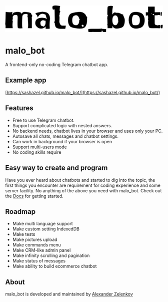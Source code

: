 ![malo_bot](/src/assets/logos/logo_black.svg)

# malo_bot

A frontend-only no-coding Telegram chatbot app.

## Example app

[https://sashazel.github.io/malo_bot/](https://sashazel.github.io/malo_bot/)

## Features

- Free to use Telegram chatbot.
- Support complicated logic with nested answers.
- No backend needs, chatbot lives in your browser and uses only your PC.
- Autosave all chats, messages and chatbot settings.
- Can work in background if your browser is open
- Support multi-users mode
- No coding skills require

## Easy way to create and program

Have you ever heard about chatbots and started to dig into the topic, the first things you encounter are requirement for coding experience and some server facility.
No anything of the above you need with malo_bot. Check out the [Docs](https://sashazel.github.io/malo_bot/docs) for getting started.

## Roadmap

- Make multi language support
- Make custom setting IndexedDB
- Make tests
- Make pictures upload
- Make commands menu
- Make CRM-like admin panel
- Make infinity scrolling and pagination
- Make status of messages
- Make ability to build ecommerce chatbot  

## About

malo_bot is developed and maintained by [Alexander Zelenkov](https://www.zelenkov.space/)
